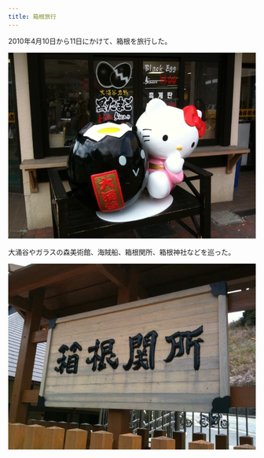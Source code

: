 ```yaml
---
title: 箱根旅行
---
```


2010年4月10日から11日にかけて、箱根を旅行した。

![大涌谷の黒たまごキティちゃん](/images/2010-04-10-black-egg-hello-kitty-at-owakudani.jpg)

大涌谷やガラスの森美術館、海賊船、箱根関所、箱根神社などを巡った。

![箱根関所の入口](/images/2010-04-11-hakone-sekisho-gate.jpg)

